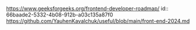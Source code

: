 https://www.geeksforgeeks.org/frontend-developer-roadmap/
id:: 66baade2-5332-4b08-912b-a03c135a87f0
https://github.com/YauhenKavalchuk/useful/blob/main/front-end-2024.md
